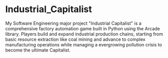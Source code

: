 # Industrial_Capitalist
My Software Engineering major project "Industrial Capitalist" is a comprehensive factory automation game built in Python using the Arcade library. Players build and expand industrial production chains, starting from basic resource extraction like coal mining and advance to complex manufacturing operations while managing a evergrowing pollution crisis to become the ultimate Capitalist.
